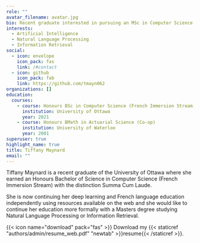 ```yaml
---
role: ""
avatar_filename: avatar.jpg
bio: Recent graduate interested in pursuing an MSc in Computer Science
interests:
  - Artificial Intelligence
  - Natural Language Processing
  - Information Retrieval
social:
  - icon: envelope
    icon_pack: fas
    link: /#contact
  - icon: github
    icon_pack: fab
    link: https://github.com/tmayn062
organizations: []
education:
  courses:
    - course: Honours BSc in Computer Science (French Immersion Stream)
      institution: University of Ottawa
      year: 2021
    - course: Honours BMath in Actuarial Science (Co-op)
      institution: University of Waterloo
      year: 2001
superuser: true
highlight_name: true
title: Tiffany Maynard
email: ""
---
```

Tiffany Maynard is a recent graduate of the University of Ottawa where she earned an Honours Bachelor of Science in Computer Science (French Immersion Stream) with the distinction Summa Cum Laude. 

She is now continuing her deep learning and French language education independently using resources available on the web and she would like to continue her education more formally with a Masters degree studying Natural Language Processing or Information Retrieval.

{{< icon name="download" pack="fas" >}} Download my {{< staticref "authors/admin/resume_web.pdf" "newtab" >}}resume{{< /staticref >}}.